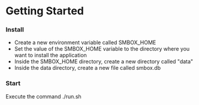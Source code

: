 # Getting Started

### Install

* Create a new environment variable called SMBOX_HOME
* Set the value of the SMBOX_HOME variable to the directory where you want to install the application
* Inside the SMBOX_HOME directory, create a new directory called "data"
* Inside the data directory, create a new file called smbox.db

### Start
Execute the command  ./run.sh